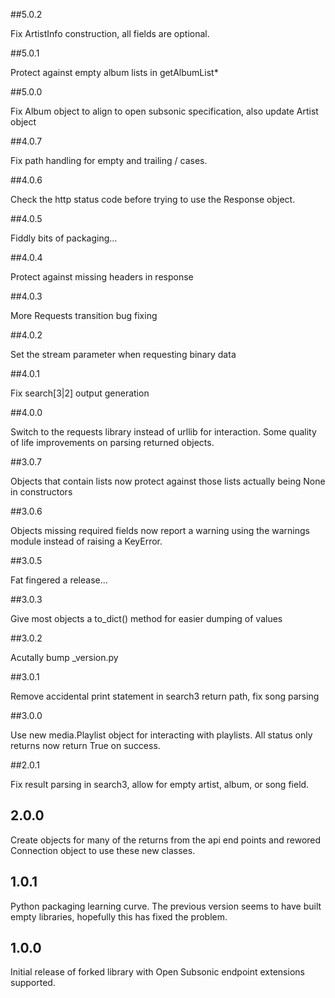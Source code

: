##5.0.2

Fix ArtistInfo construction, all fields are optional.

##5.0.1

Protect against empty album lists in getAlbumList*

##5.0.0

Fix Album object to align to open subsonic specification, also update Artist object

##4.0.7

Fix path handling for empty and trailing / cases.

##4.0.6

Check the http status code before trying to use the Response object.

##4.0.5

Fiddly bits of packaging...

##4.0.4

Protect against missing headers in response

##4.0.3

More Requests transition bug fixing

##4.0.2

Set the stream parameter when requesting binary data

##4.0.1

Fix search[3|2] output generation

##4.0.0

Switch to the requests library instead of urllib for interaction. Some quality of life improvements on parsing returned objects.

##3.0.7

Objects that contain lists now protect against those lists actually being None in constructors

##3.0.6

Objects missing required fields now report a warning using the warnings module instead of raising a
KeyError.

##3.0.5

Fat fingered a release...

##3.0.3

Give most objects a to_dict() method for easier dumping of values

##3.0.2

Acutally bump _version.py

##3.0.1

Remove accidental print statement in search3 return path, fix song parsing

##3.0.0

Use new media.Playlist object for interacting with playlists. All status only returns now return True on success.

##2.0.1

Fix result parsing in search3, allow for empty artist, album, or song field.

## 2.0.0

Create objects for many of the returns from the api end points and rewored Connection object to use these new classes.

## 1.0.1

Python packaging learning curve. The previous version seems to have built empty
libraries, hopefully this has fixed the problem.

## 1.0.0

Initial release of forked library with Open Subsonic endpoint extensions supported.
